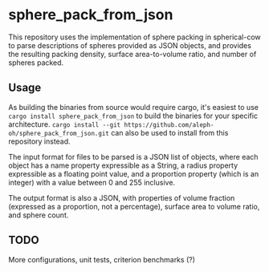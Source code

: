 # sphere_pack_from_json
This repository uses the implementation of sphere packing in spherical-cow to parse descriptions of spheres provided as JSON objects, and provides
the resulting packing density, surface area-to-volume ratio, and number of spheres packed. 

## Usage
As building the binaries from source would require cargo, it's easiest to use `cargo install sphere_pack_from_json` to build the binaries for your specific
architecture. `cargo install --git https://github.com/aleph-oh/sphere_pack_from_json.git` can also be used to install from this repository instead.

The input format for files to be parsed is a JSON list of objects, where each object has a name property expressible as a String,
a radius property expressible as a floating point value, and a proportion property (which is an integer) with a value between 0 and 255 inclusive.

The output format is also a JSON, with properties of volume fraction (expressed as a proportion, not a percentage), surface area to volume ratio, and sphere count.

## TODO
More configurations, unit tests, criterion benchmarks (?)
